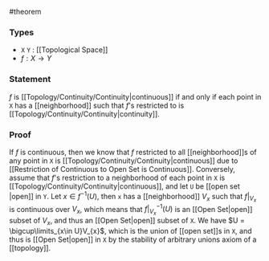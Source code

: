 #theorem
### Types
- `X` `Y` : [[Topological Space]]
- $f : X \to Y$
### Statement
$f$ is [[Topology/Continuity/Continuity|continuous]] if and only if each point in `X` has a [[neighborhood]] such that $f$'s restricted to is [[Topology/Continuity/Continuity|continuity]].  
### Proof
If $f$ is continuous, then we know that $f$ restricted to all [[neighborhood]]s of any point in `X` is [[Topology/Continuity/Continuity|continuous]] due to [[Restriction of Continuous to Open Set is Continuous]].
Conversely, assume that $f$'s restriction to a neighborhood of each point in `X` is [[Topology/Continuity/Continuity|continuous]], and let `U` be [[open set |open]] in `Y`. Let $x \in f^{-1}\left( U \right)$, then `x` has a [[neighborhood]] $V_{x}$ such that $f|_{V_{x}}$ is continuous over $V_{x}$, which means that $f|_{V_{x}}^{-1}(U)$ is an [[Open Set|open]] subset of $V_{x}$, and thus an [[Open Set|open]] subset of `X`. We have $U = \bigcup\limits_{x\in U}V_{x}$, which is the union of [[open set]]s in `X`, and thus is [[Open Set|open]] in `X` by the stability of arbitrary unions axiom of a [[topology]].